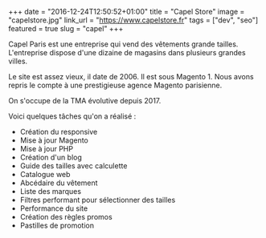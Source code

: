 +++
date = "2016-12-24T12:50:52+01:00"
title = "Capel Store"
image = "capelstore.jpg"
link_url = "https://www.capelstore.fr"
tags = ["dev", "seo"]
featured = true
slug = "capel"
+++

Capel Paris est une entreprise qui vend des vêtements grande tailles. L'entreprise dispose
d'une dizaine de magasins dans plusieurs grandes villes.

Le site est assez vieux, il date de 2006. Il est sous Magento 1. Nous avons repris
le compte à une prestigieuse agence Magento parisienne.

On s'occupe de la TMA évolutive depuis 2017. 

Voici quelques tâches qu'on a réalisé :
- Création du responsive
- Mise à jour Magento
- Mise à jour PHP
- Création d'un blog
- Guide des tailles avec calculette
- Catalogue web
- Abcédaire du vêtement
- Liste des marques
- Filtres performant pour sélectionner des tailles
- Performance du site
- Création des règles promos
- Pastilles de promotion

